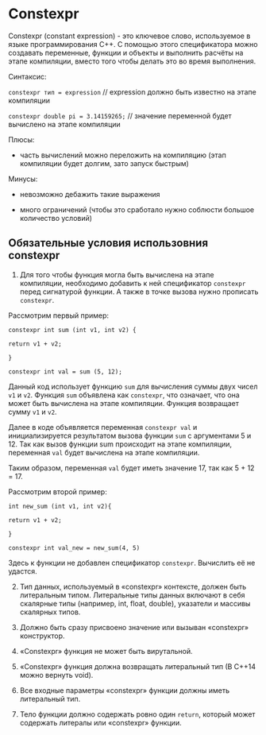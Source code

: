 # Constexpr

Constexpr (constant expression) - это ключевое слово, используемое в языке программирования C++. С помощью этого спецификатора можно создавать переменные, функции и объекты и выполнить расчёты на этапе компиляции, вместо того чтобы делать это во время выполнения.

Синтаксис: 


`constexpr тип = expression` // expression должно быть известно на этапе компиляции


`constexpr double pi = 3.14159265;` // значение переменной будет вычислено на этапе компиляции

Плюсы:

- часть вычислений можно переложить на компиляцию (этап компиляции будет долгим, зато запуск быстрым)

Минусы:

- невозможно дебажить такие выражения
  
- много ограничений (чтобы это сработало нужно соблюсти большое количество условий)

## Обязательные условия использовния constexpr

1. Для того чтобы функция могла быть вычислена на этапе компиляции, необходимо добавить к ней спецификатор `constexpr` перед сигнатурой функции.
А также в точке вызова нужно прописать `constexpr`.

Рассмотрим первый пример:

`constexpr int sum (int v1, int v2) {`


`return v1 + v2;`


`}`


`constexpr int val = sum (5, 12);`

Данный код использует функцию `sum` для вычисления суммы двух чисел `v1` и `v2`. Функция `sum` объявлена как `constexpr`, что означает, что она может быть вычислена на этапе компиляции. Функция возвращает сумму `v1` и `v2`.

Далее в коде объявляется переменная `constexpr val` и инициализируется результатом вызова функции `sum` с аргументами 5 и 12. Так как вызов функции sum происходит на этапе компиляции, переменная `val` будет вычислена на этапе компиляции.

Таким образом, переменная `val` будет иметь значение 17, так как 5 + 12 = 17.


Рассмотрим второй пример:

`int new_sum (int v1, int v2){`


`return v1 + v2;`

 
`}`


`constexpr int val_new = new_sum(4, 5)`

Здесь к функции не добавлен спецификатор `constexpr`. Вычислить её не удастся.


2. Тип данных, используемый в «constexpr» контексте, должен быть литеральным типом. Литеральные типы данных включают в себя скалярные типы (например, int, float, double), указатели и массивы скалярных типов.
  
3. Должно быть сразу присвоено значение или вызыван «constexpr» конструктор.
  
4. «Constexpr» функция не может быть вирутальной.
   
5. «Constexpr» функция должна возвращать литеральный тип (В С++14 можно вернуть void).

   
6. Все входные параметры «constexpr» функции должны иметь литеральный тип.

   
7. Тело функции должно содержать ровно один `return`, который может содержать литералы или «constexpr» функции.

